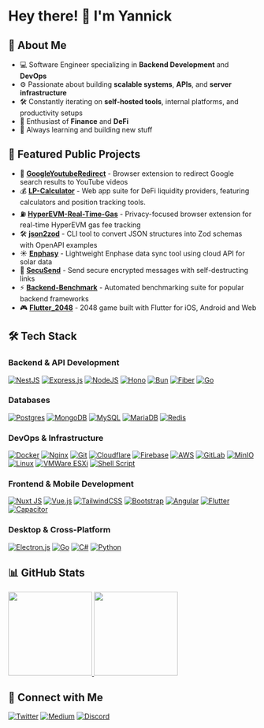 # Hey there! 👋 I'm Yannick

## 🚀 About Me

- 💻 Software Engineer specializing in **Backend Development** and **DevOps**
- ⚙️ Passionate about building **scalable systems**, **APIs**, and **server
  infrastructure**
- 🛠️ Constantly iterating on **self-hosted tools**, internal platforms, and
  productivity setups
- 💸 Enthusiast of **Finance** and **DeFi**
- 🧠 Always learning and building new stuff

## 🎯 Featured Public Projects

- 🔗
  **[GoogleYoutubeRedirect](https://chromewebstore.google.com/detail/google-search-to-youtube/pioognemndfiikaapccdbcphgfdpgekp)** -
  Browser extension to redirect Google search results to YouTube videos
- 💰 **[LP-Calculator](https://lp-calculator.pages.dev/)** - Web app
  suite for DeFi liquidity providers, featuring calculators and
  position tracking tools.
- ⛽
  **[HyperEVM-Real-Time-Gas](https://chromewebstore.google.com/detail/hyperevm-real-time-gas/lbmelajajgmfmhfplcfhbgjlngmhbplm)** -
  Privacy-focused browser extension for real-time HyperEVM gas fee tracking
- 🛠️ **[json2zod](https://json2zod.pages.dev/)** - CLI tool to convert JSON
  structures into Zod schemas with OpenAPI examples
- ☀️ **[Enphasy](https://hub.docker.com/r/drarox/enphasy)** - Lightweight
  Enphase data sync tool using cloud API for solar data
- 🔐 **[SecuSend](https://secusend.eu.org/)** - Send secure encrypted messages
  with self-destructing links
- ⚡ **[Backend-Benchmark](https://github.com/Drarox/Backend-Benchmark)** -
  Automated benchmarking suite for popular backend frameworks
- 🎮
  **[Flutter_2048](https://play.google.com/store/apps/details?id=com.yannickburkard.flutter2048)** -
  2048 game built with Flutter for iOS, Android and Web

## 🛠️ Tech Stack

### Backend & API Development

[![NestJS](https://img.shields.io/badge/nestjs-%23E0234E.svg?style=for-the-badge&logo=nestjs&logoColor=white)](https://nestjs.com/)
[![Express.js](https://img.shields.io/badge/express.js-%23404d59.svg?style=for-the-badge&logo=express&logoColor=%2361DAFB)](https://expressjs.com/)
[![NodeJS](https://img.shields.io/badge/node.js-6DA55F?style=for-the-badge&logo=node.js&logoColor=white)](https://nodejs.org/)
[![Hono](https://img.shields.io/badge/Hono-E36002.svg?style=for-the-badge&logo=hono&logoColor=white)](https://hono.dev/)
[![Bun](https://img.shields.io/badge/Bun-%23000000.svg?style=for-the-badge&logo=bun&logoColor=white)](https://bun.sh/)
[![Fiber](https://img.shields.io/badge/Fiber-%2300ADD8.svg?style=for-the-badge&logo=go&logoColor=white)](https://gofiber.io/)
[![Go](https://img.shields.io/badge/go-%2300ADD8.svg?style=for-the-badge&logo=go&logoColor=white)](https://golang.org/)

### Databases

[![Postgres](https://img.shields.io/badge/postgres-%23316192.svg?style=for-the-badge&logo=postgresql&logoColor=white)](https://postgresql.org/)
[![MongoDB](https://img.shields.io/badge/MongoDB-%234ea94b.svg?style=for-the-badge&logo=mongodb&logoColor=white)](https://mongodb.com/)
[![MySQL](https://img.shields.io/badge/mysql-%2300f.svg?style=for-the-badge&logo=mysql&logoColor=white)](https://mysql.com/)
[![MariaDB](https://img.shields.io/badge/MariaDB-003545?style=for-the-badge&logo=mariadb&logoColor=white)](https://mariadb.org/)
[![Redis](https://img.shields.io/badge/redis-%23DD0031.svg?style=for-the-badge&logo=redis&logoColor=white)](https://redis.io/)

### DevOps & Infrastructure

[![Docker](https://img.shields.io/badge/docker-%230db7ed.svg?style=for-the-badge&logo=docker&logoColor=white)](https://docker.com/)
[![Nginx](https://img.shields.io/badge/nginx-%23009639.svg?style=for-the-badge&logo=nginx&logoColor=white)](https://nginx.org/)
[![Git](https://img.shields.io/badge/git-%23F05033.svg?style=for-the-badge&logo=git&logoColor=white)](https://git-scm.com/)
[![Cloudflare](https://img.shields.io/badge/Cloudflare-F38020?style=for-the-badge&logo=Cloudflare&logoColor=white)](https://cloudflare.com/)
[![Firebase](https://img.shields.io/badge/firebase-%23DD2C00.svg?style=for-the-badge&logo=firebase)](https://firebase.google.com/)
[![AWS](https://img.shields.io/badge/AWS-%23FF9900.svg?style=for-the-badge&logo=amazon-aws&logoColor=white)](https://aws.amazon.com/)
[![GitLab](https://img.shields.io/badge/gitlab-%23FC6D26.svg?style=for-the-badge&logo=gitlab&logoColor=white)](https://gitlab.com/)
[![MinIO](https://img.shields.io/badge/MinIO-C72E49?style=for-the-badge&logo=minio&logoColor=white)](https://min.io/)
[![Linux](https://img.shields.io/badge/Linux-FCC624?style=for-the-badge&logo=linux&logoColor=black)](https://debian.org/)
[![VMWare ESXi](https://img.shields.io/badge/VMWare_ESXi-%23607078.svg?style=for-the-badge)](https://vmware.com/products/esxi-and-esx.html)
[![Shell Script](https://img.shields.io/badge/shell_script-%23121011.svg?style=for-the-badge&logo=gnu-bash&logoColor=white)](https://gnu.org/software/bash/)

### Frontend & Mobile Development

[![Nuxt JS](https://img.shields.io/badge/Nuxt-002E3B?style=for-the-badge&logo=nuxt&logoColor=#00DC82)](https://nuxt.com/)
[![Vue.js](https://img.shields.io/badge/vuejs-%2335495e.svg?style=for-the-badge&logo=vuedotjs&logoColor=%234FC08D)](https://vuejs.org/)
[![TailwindCSS](https://img.shields.io/badge/tailwindcss-%2338B2AC.svg?style=for-the-badge&logo=tailwind-css&logoColor=white)](https://tailwindcss.com/)
[![Bootstrap](https://img.shields.io/badge/bootstrap-%238511FA.svg?style=for-the-badge&logo=bootstrap&logoColor=white)](https://getbootstrap.com/)
[![Angular](https://img.shields.io/badge/angular-%23DD0031.svg?style=for-the-badge&logo=angular&logoColor=white)](https://angular.io/)
[![Flutter](https://img.shields.io/badge/Flutter-%2302569B.svg?style=for-the-badge&logo=Flutter&logoColor=white)](https://flutter.dev/)
[![Capacitor](https://img.shields.io/badge/Capacitor-%23119EFF.svg?style=for-the-badge&logo=capacitor&logoColor=white)](https://capacitorjs.com/)

### Desktop & Cross-Platform

[![Electron.js](https://img.shields.io/badge/Electron-191970?style=for-the-badge&logo=Electron&logoColor=white)](https://electronjs.org/)
[![Go](https://img.shields.io/badge/go-%2300ADD8.svg?style=for-the-badge&logo=go&logoColor=white)](https://golang.org/)
[![C#](https://img.shields.io/badge/c%23-%23512BD4.svg?style=for-the-badge&logo=dotnet&logoColor=white)](https://dotnet.microsoft.com/)
[![Python](https://img.shields.io/badge/python-3670A8?style=for-the-badge&logo=python&logoColor=ffdd54)](https://python.org/)


## 📊 GitHub Stats

<a href="https://github.com/Drarox">
        <img height="170em" src="https://github-readme-stats-ten-phi-27.vercel.app/api?username=Drarox&show_icons=true&theme=tokyonight&include_all_commits=true&hide_rank=true&hide=prs&count_private=true" />
</a>
<a href="https://github.com/Drarox">
        <img height="170em" src="https://github-readme-stats-ten-phi-27.vercel.app/api/top-langs/?username=Drarox&layout=compact&theme=tokyonight&hide=java,php" />
</a>

## 🤝 Connect with Me

[![Twitter](https://img.shields.io/badge/Twitter-%23000000.svg?style=for-the-badge&logo=x&logoColor=white)](https://twitter.com/Drarox443)
[![Medium](https://img.shields.io/badge/Medium-12100E?style=for-the-badge&logo=medium&logoColor=white)](https://medium.com/@Drarox)
[![Discord](https://img.shields.io/badge/Discord-%235865F2.svg?style=for-the-badge&logo=discord&logoColor=white)](https://discord.com/users/241170352179380224)
